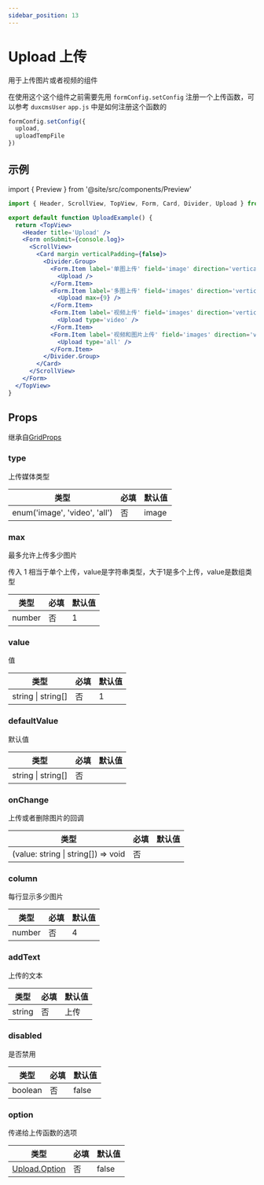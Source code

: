 ```yaml
---
sidebar_position: 13
---
```


# Upload 上传

用于上传图片或者视频的组件

在使用这个这个组件之前需要先用 `formConfig.setConfig` 注册一个上传函数，可以参考 `duxcmsUser` `app.js` 中是如何注册这个函数的

```js
formConfig.setConfig({
  upload,
  uploadTempFile
})
```

## 示例

import { Preview } from '@site/src/components/Preview'

<Preview name='Upload' />

```jsx
import { Header, ScrollView, TopView, Form, Card, Divider, Upload } from '@/duxui'

export default function UploadExample() {
  return <TopView>
    <Header title='Upload' />
    <Form onSubmit={console.log}>
      <ScrollView>
        <Card margin verticalPadding={false}>
          <Divider.Group>
            <Form.Item label='单图上传' field='image' direction='vertical' >
              <Upload />
            </Form.Item>
            <Form.Item label='多图上传' field='images' direction='vertical' >
              <Upload max={9} />
            </Form.Item>
            <Form.Item label='视频上传' field='images' direction='vertical' >
              <Upload type='video' />
            </Form.Item>
            <Form.Item label='视频和图片上传' field='images' direction='vertical' >
              <Upload type='all' />
            </Form.Item>
          </Divider.Group>
        </Card>
      </ScrollView>
    </Form>
  </TopView>
}
```

## Props

继承自[GridProps](../layout/Grid#props)

### type

上传媒体类型

| 类型 | 必填 | 默认值 |
| ---- | -------- | ------- |
| enum('image', 'video', 'all') | 否 | image |

### max

最多允许上传多少图片

传入 1 相当于单个上传，value是字符串类型，大于1是多个上传，value是数组类型

| 类型 | 必填 | 默认值 |
| ---- | -------- | ------- |
| number | 否 | 1 |

### value

值

| 类型 | 必填 | 默认值 |
| ---- | -------- | ------- |
| string \| string[] | 否 | 1 |

### defaultValue

默认值

| 类型 | 必填 | 默认值 |
| ---- | -------- | ------- |
| string \| string[] | 否 |  |

### onChange

上传或者删除图片的回调

| 类型 | 必填 | 默认值 |
| ---- | -------- | ------- |
| (value: string \| string[]) => void | 否 |  |

### column

每行显示多少图片

| 类型 | 必填 | 默认值 |
| ---- | -------- | ------- |
| number | 否 | 4 |

### addText

上传的文本

| 类型 | 必填 | 默认值 |
| ---- | -------- | ------- |
| string | 否 | 上传 |

### disabled

是否禁用

| 类型 | 必填 | 默认值 |
| ---- | -------- | ------- |
| boolean | 否 | false |

### option

传递给上传函数的选项

| 类型 | 必填 | 默认值 |
| ---- | -------- | ------- |
| [Upload.Option](/docs/duxapp/utils/net#uploadoption) | 否 | false |